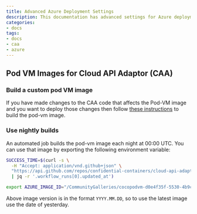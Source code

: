 ```yaml
---
title: Advanced Azure Deployment Settings
description: This documentation has advanced settings for Azure deployment
categories:
- docs
tags:
- docs
- caa
- azure
---
```


## Pod VM Images for Cloud API Adaptor (CAA)

### Build a custom pod VM image

If you have made changes to the CAA code that affects the Pod-VM image and you want to deploy those changes then follow [these instructions](https://github.com/confidential-containers/cloud-api-adaptor/blob/main/azure/build-image.md) to build the pod-vm image.

### Use nightly builds

An automated job builds the pod-vm image each night at 00:00 UTC. You can use that image by exporting the following environment variable:

```bash
SUCCESS_TIME=$(curl -s \
  -H "Accept: application/vnd.github+json" \
  "https://api.github.com/repos/confidential-containers/cloud-api-adaptor/actions/workflows/azure-podvm-image-nightly-build.yml/runs?status=success" \
  | jq -r '.workflow_runs[0].updated_at')

export AZURE_IMAGE_ID="/CommunityGalleries/cocopodvm-d0e4f35f-5530-4b9c-8596-112487cdea85/Images/podvm_image0/Versions/$(date -u -jf "%Y-%m-%dT%H:%M:%SZ" "$SUCCESS_TIME" "+%Y.%m.%d" 2>/dev/null || date -d "$SUCCESS_TIME" +%Y.%m.%d)"
```

Above image version is in the format `YYYY.MM.DD`, so to use the latest image use the date of yesterday.
